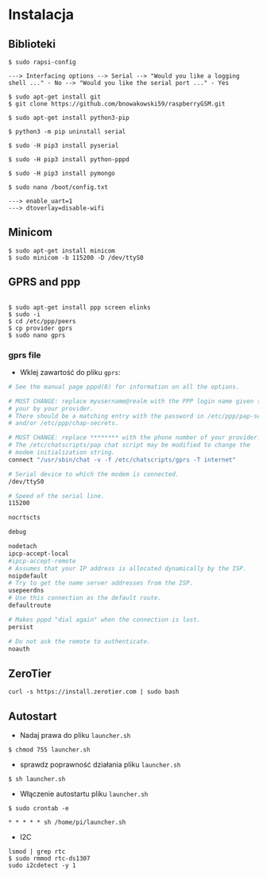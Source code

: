# Instalacja

## Biblioteki
```console
$ sudo rapsi-config

---> Interfacing options --> Serial --> "Would you like a logging shell ..." - No --> "Would you like the serial port ..." - Yes

$ sudo apt-get install git
$ git clone https://github.com/bnowakowski59/raspberryGSM.git

$ sudo apt-get install python3-pip

$ python3 -m pip uninstall serial

$ sudo -H pip3 install pyserial

$ sudo -H pip3 install python-pppd

$ sudo -H pip3 install pymongo

$ sudo nano /boot/config.txt

---> enable_uart=1
---> dtoverlay=disable-wifi
```

## Minicom

```console
$ sudo apt-get install minicom
$ sudo minicom -b 115200 -D /dev/ttyS0
```

## GPRS and ppp

```console

$ sudo apt-get install ppp screen elinks
$ sudo -i
$ cd /etc/ppp/peers
$ cp provider gprs
$ sudo nano gprs
```
### gprs file
* Wklej zawartość do pliku `gprs`:
```sh
# See the manual page pppd(8) for information on all the options.

# MUST CHANGE: replace myusername@realm with the PPP login name given to
# your by your provider.
# There should be a matching entry with the password in /etc/ppp/pap-secrets
# and/or /etc/ppp/chap-secrets.

# MUST CHANGE: replace ******** with the phone number of your provider.
# The /etc/chatscripts/pap chat script may be modified to change the
# modem initialization string.
connect "/usr/sbin/chat -v -f /etc/chatscripts/gprs -T internet"

# Serial device to which the modem is connected.
/dev/ttyS0

# Speed of the serial line.
115200

nocrtscts

debug

nodetach
ipcp-accept-local
#ipcp-accept-remote
# Assumes that your IP address is allocated dynamically by the ISP.
noipdefault
# Try to get the name server addresses from the ISP.
usepeerdns
# Use this connection as the default route.
defaultroute

# Makes pppd "dial again" when the connection is lost.
persist

# Do not ask the remote to authenticate.
noauth

```

## ZeroTier
```console
curl -s https://install.zerotier.com | sudo bash
```

## Autostart
* Nadaj prawa do pliku `launcher.sh`
```console
$ chmod 755 launcher.sh
```
* sprawdz poprawność działania pliku `launcher.sh`
```console
$ sh launcher.sh
```
* Włączenie autostartu pliku `launcher.sh`
```console
$ sudo crontab -e

* * * * * sh /home/pi/launcher.sh
```

* I2C
```console
lsmod | grep rtc
$ sudo rmmod rtc-ds1307
sudo i2cdetect -y 1